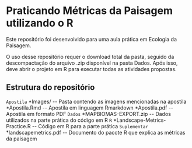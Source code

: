 # Praticando Métricas da Paisagem utilizando o R

Este repositório foi desenvolvido para uma aula prática em Ecologia da Paisagem.

O uso desse repositório requer o download total da pasta, seguido da descompactação do arquivo .zip disponível na pasta Dados. Após isso, deve abrir o projeto em R para executar todas as atividades propostas.

## Estrutura do repositório

`Apostila`
*Images/ -- Pasta contendo as imagens mencionadas na apostila
*Apostila.Rmd -- Apostila em linguagem Rmarkdown
*Apostila.pdf -- Apostila em formato PDF
`Dados`
*MAPBIOMAS-EXPORT.zip -- Dados utilizados na parte prática do código em R
`R`
*Landscape-Metrics-Practice.R -- Código em R para a parte prática
`Suplementar`
*landscapemetrics.pdf -- Documento do pacote R que explica as métricas da paisagem